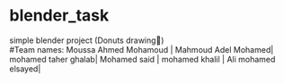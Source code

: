 # blender_task
simple blender project (Donuts drawing🍩)  
#Team names:
Moussa Ahmed Mohamoud |
Mahmoud Adel Mohamed|
mohamed taher ghalab|
Mohamed said |
mohamed khalil |
Ali mohamed elsayed|
